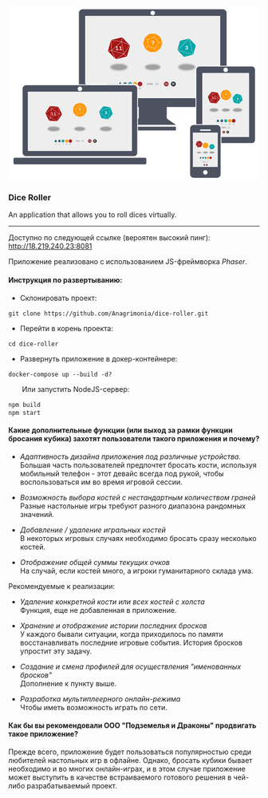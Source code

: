 <p align="center">
  <img src="assets/adaptive.png" alt="Adaptive design demonstration"/>
</p>


### Dice Roller
An application that allows you to roll dices virtually.

---

Доступно по следующей ссылке (вероятен высокий пинг): http://18.219.240.23:8081

Приложение реализовано с использованием JS-фреймворка *Phaser*.

#### Инструкция по развертыванию:
- Склонировать проект:
```
git clone https://github.com/Anagrimonia/dice-roller.git
```
- Перейти в корень проекта:
```
cd dice-roller
```
- Развернуть приложение в докер-контейнере:
```
docker-compose up --build -d?
```
&nbsp;&nbsp;&nbsp;&nbsp;&nbsp;&nbsp; Или запустить NodeJS-сервер:
```
npm build
npm start
```


#### Какие дополнительные функции (или выход за рамки функции бросания кубика) захотят пользователи такого приложения и почему?

- *Адаптивность дизайна приложения под различные устройства.* \
Большая часть пользователей предпочтет бросать кости, используя мобильный телефон - этот девайс всегда под рукой, чтобы воспользоваться им во время игровой сессии.

- *Возможность выбора костей с нестандартным количеством граней* \
Разные настольные игры требуют разного диапазона рандомных значений.

- *Добавление / удаление игральных костей* \
В некоторых игровых случаях необходимо бросать сразу несколько костей.

- *Отображение общей суммы текущих очков* \
На случай, если костей много, а игроки гуманитарного склада ума.

Рекомендуемые к реализации:

- *Удаление конкретной кости или всех костей с холста* \
Функция, еще не добавленная в приложение.

- *Хранение и отображение истории последних бросков* \
У каждого бывали ситуации, когда приходилось по памяти восстанавливать последние игровые события. История бросков упростит эту задачу.

- *Создание и смена профилей для осуществления "именованных бросков"* \
Дополнение к пункту выше.

- *Разработка мультиплеерного онлайн-режима* \
Чтобы иметь возможность играть по сети.

#### Как бы вы рекомендовали ООО "Подземелья и Драконы" продвигать такое приложение?

Прежде всего, приложение будет пользоваться популярностью среди любителей настольных игр в офлайне. 
Однако, бросать кубики бывает необходимо и во многих онлайн-играх, и в этом случае приложение может выступить в качестве встраиваемого 
готового решения в чей-либо разрабатываемый проект.
